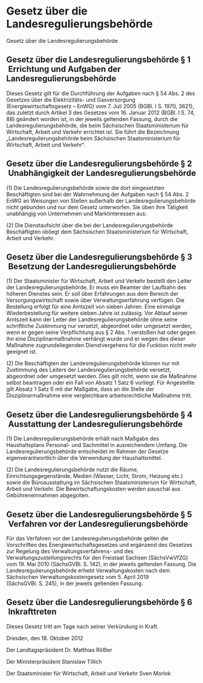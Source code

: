 # Gesetz über die Landesregulierungsbehörde

Gesetz über die Landesregulierungsbehörde

## Gesetz über die Landesregulierungsbehörde § 1  Errichtung und Aufgaben der Landesregulierungsbehörde

Dieses Gesetz gilt für die Durchführung der Aufgaben nach § 54 Abs. 2 des Gesetzes über die Elektrizitäts- und Gasversorgung (Energiewirtschaftsgesetz –           EnWG) vom 7. Juli 2005 (BGBl. I S. 1970, 3621), das zuletzt durch Artikel 3 des Gesetzes vom 16. Januar 2012 (BGBl. I S. 74, 88) geändert worden ist, in der jeweils geltenden Fassung, durch die Landesregulierungsbehörde, die beim Sächsischen Staatsministerium für Wirtschaft, Arbeit und Verkehr errichtet ist. Sie führt die Bezeichnung „Landesregulierungsbehörde beim Sächsischen Staatsministerium für Wirtschaft, Arbeit und Verkehr“.


## Gesetz über die Landesregulierungsbehörde § 2  Unabhängigkeit der Landesregulierungsbehörde

(1) Die Landesregulierungsbehörde sowie die dort eingesetzten Beschäftigten sind bei der Wahrnehmung der Aufgaben nach § 54 Abs. 2           EnWG an Weisungen von Stellen außerhalb der Landesregulierungsbehörde nicht gebunden und nur dem Gesetz unterworfen. Sie üben ihre Tätigkeit unabhängig von Unternehmen und Marktinteressen aus.

(2) Die Dienstaufsicht über die bei der Landesregulierungsbehörde Beschäftigten obliegt dem Sächsischen Staatsministerium für Wirtschaft, Arbeit und Verkehr.


## Gesetz über die Landesregulierungsbehörde § 3  Besetzung der Landesregulierungsbehörde

(1) Der Staatsminister für Wirtschaft, Arbeit und Verkehr bestellt den Leiter der Landesregulierungsbehörde. Er muss ein Beamter der Laufbahn des höheren Dienstes sein. Er soll über Erfahrungen aus dem Bereich der Versorgungswirtschaft sowie über Verwaltungserfahrung verfügen. Die Bestellung erfolgt für eine Amtszeit von sieben Jahren. Eine einmalige Wiederbestellung für weitere sieben Jahre ist zulässig. Vor Ablauf seiner Amtszeit kann der Leiter der Landesregulierungsbehörde ohne seine schriftliche Zustimmung nur versetzt, abgeordnet oder umgesetzt werden, wenn er gegen seine Verpflichtung aus § 2 Abs. 1 verstoßen hat oder gegen ihn eine Disziplinarmaßnahme verhängt wurde und er wegen des dieser Maßnahme zugrundeliegenden Dienstvergehens für die Funktion nicht mehr geeignet ist.

(2) Die Beschäftigten der Landesregulierungsbehörde können nur mit Zustimmung des Leiters der Landesregulierungsbehörde versetzt, abgeordnet oder umgesetzt werden. Dies gilt nicht, wenn sie die Maßnahme selbst beantragen oder ein Fall von Absatz 1 Satz 6 vorliegt. Für Angestellte gilt Absatz 1 Satz 6 mit der Maßgabe, dass an die Stelle der Disziplinarmaßnahme eine vergleichbare arbeitsrechtliche Maßnahme tritt.


## Gesetz über die Landesregulierungsbehörde § 4  Ausstattung der Landesregulierungsbehörde

(1) Die Landesregulierungsbehörde erhält nach Maßgabe des Haushaltsplans Personal- und Sachmittel in ausreichendem Umfang. Die Landesregulierungsbehörde entscheidet im Rahmen der Gesetze eigenverantwortlich über die Verwendung der Haushaltsmittel.

(2) Die Landesregulierungsbehörde nutzt die Räume, Einrichtungsgegenstände, Medien (Wasser, Licht, Strom, Heizung etc.) sowie die Büroausstattung im Sächsischen Staatsministerium für Wirtschaft, Arbeit und Verkehr. Die Bewirtschaftungskosten werden pauschal aus Gebühreneinnahmen abgegolten.


## Gesetz über die Landesregulierungsbehörde § 5  Verfahren vor der Landesregulierungsbehörde

Für das Verfahren vor der Landesregulierungsbehörde gelten die Vorschriften des           Energiewirtschaftsgesetzes und ergänzend des Gesetzes zur Regelung des Verwaltungsverfahrens- und des Verwaltungszustellungsrechts für den Freistaat Sachsen (SächsVwVfZG) vom 19. Mai 2010 (SächsGVBl. S. 142), in der jeweils geltenden Fassung. Die Landesregulierungsbehörde erhebt Verwaltungskosten nach dem Sächsischen Verwaltungskostengesetz vom 5. April 2019 (SächsGVBl. S. 245), in der jeweils geltenden Fassung.


## Gesetz über die Landesregulierungsbehörde § 6  Inkrafttreten

Dieses Gesetz tritt am Tage nach seiner Verkündung in Kraft.

Dresden, den 18. Oktober 2012

Der Landtagspräsident 
           Dr. Matthias Rößler

Der Ministerpräsident 
           Stanislaw Tillich

Der Staatsminister für Wirtschaft, Arbeit und Verkehr 
           Sven Morlok


